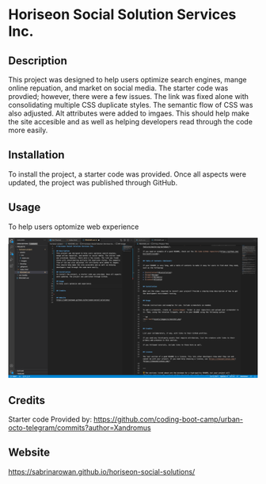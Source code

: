 # Horiseon Social Solution Services Inc.

## Description
This project was designed to help users optimize search engines, mange online repuation, and market on social media. The starter code was provdied; however, there were a few issues. The link was fixed alone with consolidating multiple CSS duplicate styles. The semantic flow of CSS was also adjusted. Alt attributes were added to imgaes. This should help make the site accesible and as well as helping developers read through the code more easily.

## Installation
To install the project, a starter code was provided. Once all aspects were updated, the project was published through GitHub.

## Usage
To help users optomize web experience 

![alt text](assets/images/screenshot.png)

## Credits
Starter code Provided by: https://github.com/coding-boot-camp/urban-octo-telegram/commits?author=Xandromus

## Website
https://sabrinarowan.github.io/horiseon-social-solutions/
